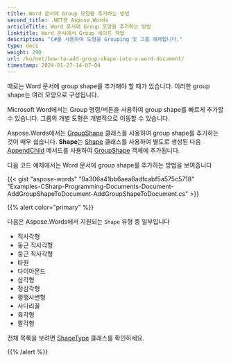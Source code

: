 ```yaml
---
title: Word 문서에 Group 모양을 추가하는 방법
second_title: .NET용 Aspose.Words
articleTitle: Word 문서에 Group 모양을 추가하는 방법
linktitle: Word 문서에서 Group 셰이프 작업
description: "C#를 사용하여 도형을 Grouping 및 그룹 해제합니다."
type: docs
weight: 290
url: /ko/net/how-to-add-group-shape-into-a-word-document/
timestamp: 2024-01-27-14-07-04
---
```


때로는 Word 문서에 group shape를 추가해야 할 때가 있습니다. 이러한 group shape는 여러 모양으로 구성됩니다.

Microsoft Word에서는 Group 명령/버튼을 사용하여 group shape를 빠르게 추가할 수 있습니다. 그룹의 개별 도형은 개별적으로 이동할 수 있습니다.

Aspose.Words에서는 [GroupShape](https://reference.aspose.com/words/net/aspose.words.drawing/groupshape/) 클래스를 사용하여 group shape를 추가하는 것이 매우 쉽습니다. **Shape**는 [Shape](https://reference.aspose.com/words/net/aspose.words.drawing/shape/) 클래스를 사용하여 별도로 생성된 다음 [AppendChild](https://reference.aspose.com/words/net/aspose.words/compositenode/appendchild/) 메서드를 사용하여 [GroupShape](https://reference.aspose.com/words/net/aspose.words.drawing/groupshape/) 객체에 추가됩니다.

다음 코드 예제에서는 Word 문서에 group shape를 추가하는 방법을 보여줍니다

{{< gist "aspose-words" "9a306a41bb6aea8adfcabf5a575c5718" "Examples-CSharp-Programming-Documents-Document-AddGroupShapeToDocument-AddGroupShapeToDocument.cs" >}}

{{% alert color="primary" %}}

다음은 Aspose.Words에서 지원되는 `Shape` 유형 중 일부입니다

- 직사각형
- 둥근 직사각형
- 둥근 직사각형
- 타원
- 다이아몬드
- 삼각형
- 정삼각형
- 평행사변형
- 사다리꼴
- 육각형
- 팔각형

전체 목록을 보려면 [ShapeType](https://reference.aspose.com/words/net/aspose.words.drawing/shapetype) 클래스를 확인하세요.

{{% /alert %}}
